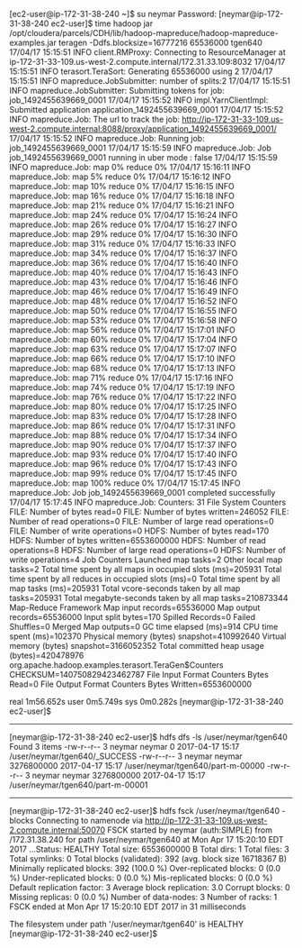 [ec2-user@ip-172-31-38-240 ~]$ su neymar
Password:
[neymar@ip-172-31-38-240 ec2-user]$ time hadoop jar /opt/cloudera/parcels/CDH/lib/hadoop-mapreduce/hadoop-mapreduce-examples.jar teragen  -Ddfs.blocksize=16777216 65536000 tgen640
17/04/17 15:15:51 INFO client.RMProxy: Connecting to ResourceManager at ip-172-31-33-109.us-west-2.compute.internal/172.31.33.109:8032
17/04/17 15:15:51 INFO terasort.TeraSort: Generating 65536000 using 2
17/04/17 15:15:51 INFO mapreduce.JobSubmitter: number of splits:2
17/04/17 15:15:51 INFO mapreduce.JobSubmitter: Submitting tokens for job: job_1492455639669_0001
17/04/17 15:15:52 INFO impl.YarnClientImpl: Submitted application application_1492455639669_0001
17/04/17 15:15:52 INFO mapreduce.Job: The url to track the job: http://ip-172-31-33-109.us-west-2.compute.internal:8088/proxy/application_1492455639669_0001/
17/04/17 15:15:52 INFO mapreduce.Job: Running job: job_1492455639669_0001
17/04/17 15:15:59 INFO mapreduce.Job: Job job_1492455639669_0001 running in uber mode : false
17/04/17 15:15:59 INFO mapreduce.Job:  map 0% reduce 0%
17/04/17 15:16:11 INFO mapreduce.Job:  map 5% reduce 0%
17/04/17 15:16:12 INFO mapreduce.Job:  map 10% reduce 0%
17/04/17 15:16:15 INFO mapreduce.Job:  map 16% reduce 0%
17/04/17 15:16:18 INFO mapreduce.Job:  map 21% reduce 0%
17/04/17 15:16:21 INFO mapreduce.Job:  map 24% reduce 0%
17/04/17 15:16:24 INFO mapreduce.Job:  map 26% reduce 0%
17/04/17 15:16:27 INFO mapreduce.Job:  map 29% reduce 0%
17/04/17 15:16:30 INFO mapreduce.Job:  map 31% reduce 0%
17/04/17 15:16:33 INFO mapreduce.Job:  map 34% reduce 0%
17/04/17 15:16:37 INFO mapreduce.Job:  map 36% reduce 0%
17/04/17 15:16:40 INFO mapreduce.Job:  map 40% reduce 0%
17/04/17 15:16:43 INFO mapreduce.Job:  map 43% reduce 0%
17/04/17 15:16:46 INFO mapreduce.Job:  map 46% reduce 0%
17/04/17 15:16:49 INFO mapreduce.Job:  map 48% reduce 0%
17/04/17 15:16:52 INFO mapreduce.Job:  map 50% reduce 0%
17/04/17 15:16:55 INFO mapreduce.Job:  map 53% reduce 0%
17/04/17 15:16:58 INFO mapreduce.Job:  map 56% reduce 0%
17/04/17 15:17:01 INFO mapreduce.Job:  map 60% reduce 0%
17/04/17 15:17:04 INFO mapreduce.Job:  map 63% reduce 0%
17/04/17 15:17:07 INFO mapreduce.Job:  map 66% reduce 0%
17/04/17 15:17:10 INFO mapreduce.Job:  map 68% reduce 0%
17/04/17 15:17:13 INFO mapreduce.Job:  map 71% reduce 0%
17/04/17 15:17:16 INFO mapreduce.Job:  map 74% reduce 0%
17/04/17 15:17:19 INFO mapreduce.Job:  map 76% reduce 0%
17/04/17 15:17:22 INFO mapreduce.Job:  map 80% reduce 0%
17/04/17 15:17:25 INFO mapreduce.Job:  map 83% reduce 0%
17/04/17 15:17:28 INFO mapreduce.Job:  map 86% reduce 0%
17/04/17 15:17:31 INFO mapreduce.Job:  map 88% reduce 0%
17/04/17 15:17:34 INFO mapreduce.Job:  map 90% reduce 0%
17/04/17 15:17:37 INFO mapreduce.Job:  map 93% reduce 0%
17/04/17 15:17:40 INFO mapreduce.Job:  map 96% reduce 0%
17/04/17 15:17:43 INFO mapreduce.Job:  map 99% reduce 0%
17/04/17 15:17:45 INFO mapreduce.Job:  map 100% reduce 0%
17/04/17 15:17:45 INFO mapreduce.Job: Job job_1492455639669_0001 completed successfully
17/04/17 15:17:45 INFO mapreduce.Job: Counters: 31
        File System Counters
                FILE: Number of bytes read=0
                FILE: Number of bytes written=246052
                FILE: Number of read operations=0
                FILE: Number of large read operations=0
                FILE: Number of write operations=0
                HDFS: Number of bytes read=170
                HDFS: Number of bytes written=6553600000
                HDFS: Number of read operations=8
                HDFS: Number of large read operations=0
                HDFS: Number of write operations=4
        Job Counters
                Launched map tasks=2
                Other local map tasks=2
                Total time spent by all maps in occupied slots (ms)=205931
                Total time spent by all reduces in occupied slots (ms)=0
                Total time spent by all map tasks (ms)=205931
                Total vcore-seconds taken by all map tasks=205931
                Total megabyte-seconds taken by all map tasks=210873344
        Map-Reduce Framework
                Map input records=65536000
                Map output records=65536000
                Input split bytes=170
                Spilled Records=0
                Failed Shuffles=0
                Merged Map outputs=0
                GC time elapsed (ms)=914
                CPU time spent (ms)=102370
                Physical memory (bytes) snapshot=410992640
                Virtual memory (bytes) snapshot=3166052352
                Total committed heap usage (bytes)=420478976
        org.apache.hadoop.examples.terasort.TeraGen$Counters
                CHECKSUM=140750829423462787
        File Input Format Counters
                Bytes Read=0
        File Output Format Counters
                Bytes Written=6553600000

real    1m56.652s
user    0m5.749s
sys     0m0.282s
[neymar@ip-172-31-38-240 ec2-user]$

------------------------------

[neymar@ip-172-31-38-240 ec2-user]$ hdfs dfs -ls /user/neymar/tgen640
Found 3 items
-rw-r--r--   3 neymar neymar          0 2017-04-17 15:17 /user/neymar/tgen640/_SUCCESS
-rw-r--r--   3 neymar neymar 3276800000 2017-04-17 15:17 /user/neymar/tgen640/part-m-00000
-rw-r--r--   3 neymar neymar 3276800000 2017-04-17 15:17 /user/neymar/tgen640/part-m-00001


------------------------------

[neymar@ip-172-31-38-240 ec2-user]$ hdfs fsck /user/neymar/tgen640 -blocks
Connecting to namenode via http://ip-172-31-33-109.us-west-2.compute.internal:50070
FSCK started by neymar (auth:SIMPLE) from /172.31.38.240 for path /user/neymar/tgen640 at Mon Apr 17 15:20:10 EDT 2017
...Status: HEALTHY
 Total size:    6553600000 B
 Total dirs:    1
 Total files:   3
 Total symlinks:                0
 Total blocks (validated):      392 (avg. block size 16718367 B)
 Minimally replicated blocks:   392 (100.0 %)
 Over-replicated blocks:        0 (0.0 %)
 Under-replicated blocks:       0 (0.0 %)
 Mis-replicated blocks:         0 (0.0 %)
 Default replication factor:    3
 Average block replication:     3.0
 Corrupt blocks:                0
 Missing replicas:              0 (0.0 %)
 Number of data-nodes:          3
 Number of racks:               1
FSCK ended at Mon Apr 17 15:20:10 EDT 2017 in 31 milliseconds


The filesystem under path '/user/neymar/tgen640' is HEALTHY
[neymar@ip-172-31-38-240 ec2-user]$



